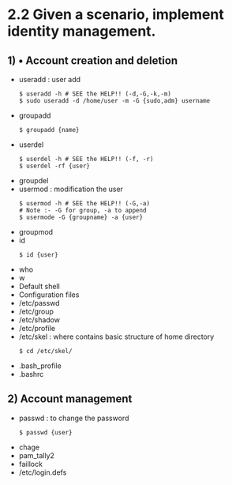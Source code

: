 # 2.2 Given a scenario, implement identity management.

## 1) • Account creation and deletion

- useradd : user add
  ```
  $ useradd -h # SEE the HELP!! (-d,-G,-k,-m)
  $ sudo useradd -d /home/user -m -G {sudo,adm} username
  ```
- groupadd
  ```
  $ groupadd {name}
  ```
- userdel
  ```
  $ userdel -h # SEE the HELP!! (-f, -r)
  $ userdel -rf {user}
  ```
- groupdel
- usermod : modification the user
  ```
  $ usermod -h # SEE the HELP!! (-G,-a)
  # Note :- -G for group, -a to append 
  $ usermode -G {groupname} -a {user}
  
  ```
- groupmod
- id
  ```
  $ id {user}
  ```
- who
- w
- Default shell
- Configuration files
- /etc/passwd
- /etc/group
- /etc/shadow
- /etc/profile
- /etc/skel : where contains basic structure of home directory
  ```
  $ cd /etc/skel/
  ```
- .bash_profile
- .bashrc

## 2) Account management
- passwd : to change the password
  ```
  $ passwd {user}
  ```
- chage
- pam_tally2
- faillock
- /etc/login.defs
